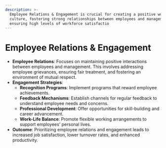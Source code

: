 ```yaml
---
description: >-
  Employee Relations & Engagement is crucial for creating a positive workplace
  culture, fostering strong relationships between employees and management, and
  ensuring high levels of workforce satisfactio
---
```


# Employee Relations & Engagement

* **Employee Relations**: Focuses on maintaining positive interactions between employees and management. This involves addressing employee grievances, ensuring fair treatment, and fostering an environment of mutual respect.
* **Engagement Strategies**:
  * **Recognition Programs**: Implement programs that reward employee achievements.
  * **Feedback Mechanisms**: Establish channels for regular feedback to understand employee needs and concerns.
  * **Professional Development**: Offer opportunities for skill-building and career advancement.
  * **Work-Life Balance**: Promote flexible working arrangements to support employees' personal lives.
* **Outcome**: Prioritizing employee relations and engagement leads to increased job satisfaction, lower turnover rates, and enhanced productivity.

